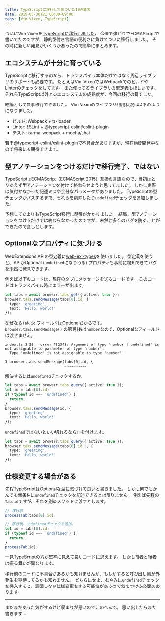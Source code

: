 ```yaml
---
title: TypeScriptに移行して気づいた10の事実
date: 2019-05-30T21:00:00+09:00
tags: [Vim Vixen, TypeScript]
---
```


ついにVim Vixenを[TypeScriptに移行しました](https://github.com/ueokande/vim-vixen/pull/578)。
今まで強がりでECMAScriptで書いてたのですが、静的型付き言語の便利さに負けてついに移行しました。
その時に新しい発見がいくつかあったので簡単にまとめます。

エコシステムが十分に育っている
---------------
TypeScriptに移行するのなら、トランスパイラ本体だけではなく周辺ライブラリのサポートも必要です。
たとえばVim VixenではWebpackでのビルドやLinterのチェックをしてます。
また使ってるライブラリの型定義もほしいです。
それらTypeScript以外とのエコシステムの成熟度が、今回の移行の鍵でした。

結論として無事移行できました。
Vim Vixenのライブラリ利用状況は以下のようになりました。

- ビルド: Webpack + ts-loader
- Linter: ESLint + @typescript-eslint/eslint-plugin
- テスト: karma-webpack + mocha/chai

若干@typescript-eslint/eslint-pluginで不具合がありますが、現在絶賛開発中なので将来にも期待できます。

型アノテーションをつけるだけで移行完了、ではない
-----------------

TypeScriptはECMAScript（ECMAScript 2015）互換の言語なので、当初はとりあえず型アノテーションを付けて終わらせようと思ってました。
しかし実際は気付かなかった記述ミスや余分なパラメータがありました。
TypeScriptの型チェックがパスするまで、それらを削除したり`undefined`チェックを追加しました。

予想してたよりもTypeScript移行に時間がかかりました。
結局、型アノテーションをつけるだけでは終わらなかったのですが、未然に多くのバグを防ぐことができたので良しとします。

Optionalなプロパティに気づける
-------------------

WebExtensions APIの型定義に[web-ext-types](https://github.com/kelseasy/web-ext-types)を使いました。
型定義を使うと、APIがOptional (`undefined`になりうる) プロパティも事前に検知できてバグを未然に発見できます。

例えば以下のコードは、現在のタブにメッセージを送るコードです。
このコードはトランスパイル時にエラーが出ます。

```typescript
let tabs = await browser.tabs.get({ active: true });
browser.tabs.sendMessage(tabs[0].id, {
  type: 'greeting',
  text: 'Hello, world!'
});
```

なぜなら`Tab.id` フィールドはOptionalだからです。
`browser.tabs.sendMessage()` の第1引数は`number`なので、Optionalなフィールドは渡せません。

```console
index.ts:3:26 - error TS2345: Argument of type 'number | undefined' is not assignable to parameter of type 'number'.
  Type 'undefined' is not assignable to type 'number'.

3 browser.tabs.sendMessage(tabs[0].id, {
                           ~~~~~~~~~~
```

解決するには`undefined`チェックするか、

```typescript
let tabs = await browser.tabs.query({ active: true });
let id = tabs[0].id;
if (typeof id === 'undefined') {
  return;
}
browser.tabs.sendMessage(id, {
  type: 'greeting',
  text: 'Hello, world!'
});
```

`undefined`ではないといい切れるなら`!!`を付けます。

```typescript
let tabs = await browser.tabs.query({ active: true });
browser.tabs.sendMessage(tabs[0].id!!, {
  type: 'greeting',
  text: 'Hello, world!'
});
```

仕様変更する場合がある
-----------

先程TypeScriptはOptionalな型に気づけて良いと書きました。
しかし何でもかんでも無条件に`undefined`チェックを記述できるとは限りません。
例えば先程の`Tab.id`ですが、それを別のメソッドに渡すとします。

```javascript
// 移行前
processTab(tabs[0].id);
```

```typescript
// 移行後、undefinedチェックを追加。
let id = tabs[0].id;
if (typeof id === 'undefined') {
  return;
}
processTab(id);
```

一見TypeScriptの方が堅牢に見えて良いコードに思えます。
しかし前者と後者は振る舞いが異なります。

移行前のコードに不具合があるかも知れませんが、もしかすると呼び出し側が外発生を期待してるかも知れません。
どちらにせよ、むやみに`undefined`チェックを挿入すると、意図しない仕様変更をする可能性があるので気をつける必要ああります。

* * *

まだまだあった気がするけど収まりが悪いのでこのへんで。
思い出したらまた書きます....

